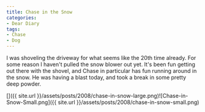 ```yaml
---
title: Chase in the Snow
categories:
- Dear Diary
tags:
- Chase
- Dog
---
```


I was shoveling the driveway for what seems like the 20th time already. For some reason I haven't pulled the snow blower out yet. It's been fun getting out there with the shovel, and Chase in particular has fun running around in the snow. He was having a blast today, and took a break in some pretty deep powder.

[]({{ site.url }}/assets/posts/2008/chase-in-snow-large.png)![Chase-in-Snow-Small.png]({{ site.url }}/assets/posts/2008/chase-in-snow-small.png)
